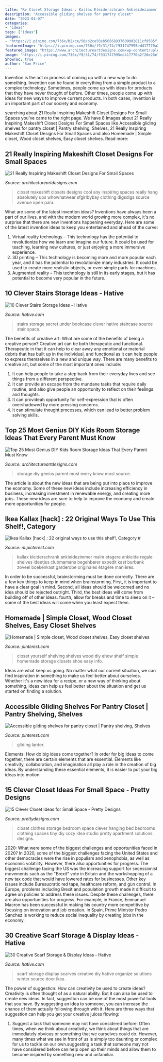 ```yaml
---
title: "Rv Closet Storage Ideas : Kallax Kleiderschrank Ankleidezimmer Malm Etagere Ankleide Regale Shelves Ideetjes Clubmamans Begehbarer Expedit Kast Burbank Zoveel Boekenkast Garderobe Originales étagère Manières"
description: "Accessible gliding shelves for pantry closet"
date: "2023-01-07"
categories:
- "ideas"
tags: ["ideas"]
images:
- "https://i.pinimg.com/736x/b2/ce/50/b2ce50eb566689376099d2811cf9505f.jpg"
featuredImage: "https://i.pinimg.com/736x/f9/31/74/f931747995ed417770a2f26e26e790ca.jpg"
featured_image: "https://www.architectureartdesigns.com/wp-content/uploads/2016/05/15-35-630x834.jpg"
image: "https://i.pinimg.com/736x/f9/31/74/f931747995ed417770a2f26e26e790ca.jpg"
ShowToc: true
author: "Sam Price"
---
```



Invention is the act or process of coming up with a new way to do something. Invention can be found in everything from a simple product to a complex technology. Sometimes, people come up with ideas for products that they have never thought of before. Other times, people come up with ideas for new ways to improve current products. In both cases, invention is an important part of our society and economy.

	

		
searching about 21 Really Inspiring Makeshift Closet Designs For Small Spaces you've came to the right page. We have 8 Images about 21 Really Inspiring Makeshift Closet Designs For Small Spaces like Accessible gliding shelves for pantry closet | Pantry shelving, Shelves, 21 Really Inspiring Makeshift Closet Designs For Small Spaces and also Homemade | Simple closet, Wood closet shelves, Easy closet shelves. Read more:
		
    
## 21 Really Inspiring Makeshift Closet Designs For Small Spaces

<img loading=lazy src="https://www.architectureartdesigns.com/wp-content/uploads/2016/05/15-35-630x834.jpg" onerror="this.onerror=null;this.src='https://tse2.mm.bing.net/th?id=OIP.pTep3Ik42SL-F0p5-059uAHaJz&amp;pid=15.1';" alt="21 Really Inspiring Makeshift Closet Designs For Small Spaces">

_Source: architectureartdesigns.com_

>closet makeshift closets designs cool any inspiring spaces really hang absolutely ups whowhatwear sfgirlbybay clothing digsdigs source avenue open para. 

	

What are some of the latest invention ideas?
Inventions have always been a part of our lives, and with the modern world growing more complex, it's no surprise that there are new inventions happening everyday. Here are some of the latest invention ideas to keep you entertained and ahead of the curve: 
1. Virtual reality technology – This technology has the potential to revolutionize how we learn and imagine our future. It could be used for teaching, learning new cultures, or just enjoying a more immersive experience. 
2. 3D printing – This technology is becoming more and more popular each year, and it has the potential to revolutionize many industries. It could be used to create more realistic objects, or even simple parts for machines. 
3. Augmented reality – This technology is still in its early stages, but it has potential to become very popular in the future.

    
## 10 Clever Stairs Storage Ideas - Hative

<img loading=lazy src="https://hative.com/wp-content/uploads/2014/11/stairs-storage-ideas/3-secret-bookcase-under-stairs.jpg" onerror="this.onerror=null;this.src='https://tse3.mm.bing.net/th?id=OIP.pcRJdmwGkNVwAtDFS_2-aAAAAA&amp;pid=15.1';" alt="10 Clever Stairs Storage Ideas - Hative">

_Source: hative.com_

>stairs storage secret under bookcase clever hative staircase source stair space. 

	

The benefits of creative art: What are some of the benefits of being a creative person?
Creative art can be both therapeutic and functional. Therapeutic in that it can help to clear away any emotional or material debris that has built up in the individual, and functional as it can help people to express themselves in a new and unique way. There are many benefits to creative art, but some of the most important ones include: 
1. It can help people to take a step back from their everyday lives and see things from a different perspective.
2. It can provide an escape from the mundane tasks that require daily routine, and also give people an opportunity to reflect on their feelings and thoughts. 
3. It can provideah opportunity for self-expression that is often overshadowed by more pressing concerns. 
4. It can stimulate thought processes, which can lead to better problem solving skills.

    
## Top 25 Most Genius DIY Kids Room Storage Ideas That Every Parent Must Know

<img loading=lazy src="https://www.architectureartdesigns.com/wp-content/uploads/2015/01/242.jpg" onerror="this.onerror=null;this.src='https://tse1.mm.bing.net/th?id=OIP.DJxen9a8THo0Z0cDZDVsFQHaLG&amp;pid=15.1';" alt="Top 25 Most Genius DIY Kids Room Storage Ideas That Every Parent Must Know">

_Source: architectureartdesigns.com_

>storage diy genius parent must every know most source. 

	

The article is about the new ideas that are being put into place to improve the economy. Some of these new ideas include increasing efficiency in business, increasing investment in renewable energy, and creating more jobs. These new ideas are sure to help to improve the economy and create more opportunities for people.

    
## Ikea Kallax [hack] : 22 Original Ways To Use This Shelf!, Category #

<img loading=lazy src="https://i.pinimg.com/736x/f9/31/74/f931747995ed417770a2f26e26e790ca.jpg" onerror="this.onerror=null;this.src='https://tse1.mm.bing.net/th?id=OIP.JP35ANaSKGwlIAcmmrXYCAHaK5&amp;pid=15.1';" alt="Ikea Kallax [hack] : 22 original ways to use this shelf!, Category #">

_Source: nl.pinterest.com_

>kallax kleiderschrank ankleidezimmer malm etagere ankleide regale shelves ideetjes clubmamans begehbarer expedit kast burbank zoveel boekenkast garderobe originales étagère manières. 

	

In order to be successful, brainstorming must be done correctly. There are a few key things to keep in mind when brainstorming. First, it is important to have a clear goal in mind. Second, all ideas should be welcomed and no idea should be rejected outright. Third, the best ideas will come from building off of other ideas. fourth, allow for breaks and time to sleep on it – some of the best ideas will come when you least expect them.

    
## Homemade | Simple Closet, Wood Closet Shelves, Easy Closet Shelves

<img loading=lazy src="https://i.pinimg.com/736x/6b/23/c4/6b23c47b4b2b23f6de9c8d13caee6dd3--diy-closet-shelves-closet-redo.jpg" onerror="this.onerror=null;this.src='https://tse2.mm.bing.net/th?id=OIP.nOMrtHzlkgRhHSX-s11xPwHaJ4&amp;pid=15.1';" alt="Homemade | Simple closet, Wood closet shelves, Easy closet shelves">

_Source: pinterest.com_

>closet yourself shelving shelves wood diy ehow shelf simple homemade storage closets shoe easy info. 

	

Ideas are what keep us going. No matter what our current situation, we can find inspiration in something to make us feel better about ourselves. Whether it's a new idea for a recipe, or a new way of thinking about something, ideas can help us feel better about the situation and get us started on finding a solution.

    
## Accessible Gliding Shelves For Pantry Closet | Pantry Shelving, Shelves

<img loading=lazy src="https://i.pinimg.com/736x/b2/ce/50/b2ce50eb566689376099d2811cf9505f.jpg" onerror="this.onerror=null;this.src='https://tse3.mm.bing.net/th?id=OIP.sIbgRAIr-UxXQ2_7jXXsywHaJ3&amp;pid=15.1';" alt="Accessible gliding shelves for pantry closet | Pantry shelving, Shelves">

_Source: pinterest.com_

>gliding larder. 

	

Elements: How do big ideas come together?
In order for big ideas to come together, there are certain elements that are essential. Elements like creativity, collaboration, and imagination all play a role in the creation of big ideas. By understanding these essential elements, it is easier to put your big ideas into motion.

    
## 15 Clever Closet Ideas For Small Space - Pretty Designs

<img loading=lazy src="https://www.prettydesigns.com/wp-content/uploads/2015/10/Clothes-Storage.jpg" onerror="this.onerror=null;this.src='https://tse1.mm.bing.net/th?id=OIP.1aTzA40VQhfVq9wn073BxQHaLF&amp;pid=15.1';" alt="15 Clever Closet Ideas for Small Space - Pretty Designs">

_Source: prettydesigns.com_

>closet clothes storage bedroom space clever hanging bed bedrooms clothing spaces tiny diy cozy idea studio pretty apartment solutions designs. 

	

2020: What were some of the biggest challenges and opportunities faced in 2020?
In 2020, some of the biggest challenges facing the United States and other democracies were the rise in populism and xenophobia, as well as economic volatility. However, there also opportunities for progress. The biggest challenge facing the US was the increasing support for secessionist movements such as the "Brexit" vote in Britain and the workshopping of a new tax code that would have lowered rates for businesses. Other key issues include Bureaucratic red tape, healthcare reform, and gun control. In Europe, problems including Brexit and population growth made it difficult to agree on policies to address these issues. Despite these challenges, there are also opportunities for progress. For example, in France, Emmanuel Macron has been successful in making his country more competitive by focusing on innovation and job creation. In Spain, Prime Minister Pedro Sanchez is working to reduce social inequality by creating jobs in the economy.

    
## 30 Creative Scarf Storage &amp; Display Ideas - Hative

<img loading=lazy src="https://hative.com/wp-content/uploads/2015/03/scarf-storage-ideas/8-creative-scarf-storage-and-display-ideas.jpg" onerror="this.onerror=null;this.src='https://tse2.mm.bing.net/th?id=OIP.VxtoHmT8yAsU2VGSO3clRwHaLG&amp;pid=15.1';" alt="30 Creative Scarf Storage &amp; Display Ideas - Hative">

_Source: hative.com_

>scarf storage display scarves creative diy hative organize solutions winter source door ikea. 

	

The power of suggestion: How can creativity be used to create ideas?
Creativity is often thought of as a natural ability. But it can also be used to create new ideas. In fact, suggestion can be one of the most powerful tools that you have. By suggesting an idea to someone, you can increase the chance of them actually following through with it. Here are three ways that suggestion can help you get your creative juices flowing: 
1. Suggest a task that someone may not have considered before: Often times, when we think about creativity, we think about things that are immediately obvious or something that we ourselves could do. However, many times what we see in front of us is simply too daunting or complex for us to tackle on our own.suggesting a task that someone may not have considered before can help open up their minds and allow them to become inspired by something new and unfamiliar. 

